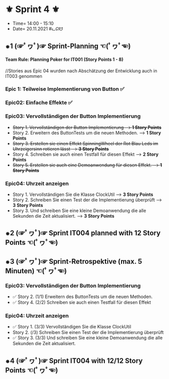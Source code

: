 # ⚜ Sprint 4 ⚜

+ Time= 14:00 - 15:10
+ Date= 20.11.2021
#ᓚᘏᗢ


## ⁕1 (☞ﾟヮﾟ)☞ Sprint-Planning ☜(ﾟヮﾟ☜)

#### Team Rule: Planning Poker for IT001 (Story Points 1 - 8)
//Stories aus Epic 04 wurden nach Abschätzung der Entwicklung auch in IT003 genommen

### Epic 1: Teilweise Implementierung von Button ✅

### Epic02: Einfache Effekte ✅

### Epic03: Vervollständigen der Button Implementierung
+   ~~Story 1. Vervollständigen der Button Implementierung --> **1 Story Points**~~
+   Story 2. Erweitern des ButtonTests um die neuen Methoden. --> **1 Story Points**
+   ~~Story 3. Erstellen sie einen Effekt SpinningWheel der Rot Blau Leds im Uhrzeigersinn rotieren lässt --> **3 Story Points**~~
+   Story 4. Schreiben sie auch einen Testfall für diesen Effekt --> **2 Story Points**
+   ~~Story 5. Erstellen sie auch eine Demoanwendung für diesen Effekt. --> **1 Story Points**~~

### Epic04: Uhrzeit anzeigen
+   Story 1. Vervollständigen Sie die Klasse ClockUtil --> **3 Story Points**
+   Story 2. Schreiben Sie einen Test der die Implementierung überprüft --> **3 Story Points**
+   Story 3. Und schreiben Sie eine kleine Demoanwendung die alle Sekunden die Zeit aktualisiert. --> **3 Story Points**


## ⁕2 (☞ﾟヮﾟ)☞ Sprint IT004 planned with **12** Story Points ☜(ﾟヮﾟ☜)


## ⁕3 (☞ﾟヮﾟ)☞ Sprint-Retrospektive (max. 5 Minuten)  ☜(ﾟヮﾟ☜)

### Epic03: Vervollständigen der Button Implementierung
+   ✅ Story 2. (1/1) Erweitern des ButtonTests um die neuen Methoden.
+   ✅ Story 4. (2/2) Schreiben sie auch einen Testfall für diesen Effekt

### Epic04: Uhrzeit anzeigen
+   ✅ Story 1. (3/3) Vervollständigen Sie die Klasse ClockUtil
+   Story 2. (/3) Schreiben Sie einen Test der die Implementierung überprüft
+   ✅ Story 3. (3/3) Und schreiben Sie eine kleine Demoanwendung die alle Sekunden die Zeit aktualisiert.


## ⁕4 (☞ﾟヮﾟ)☞ Sprint IT004 with **12/12** Story Points ☜(ﾟヮﾟ☜)